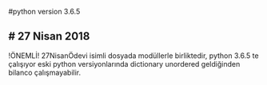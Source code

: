 #python version 3.6.5
<h2># 27 Nisan 2018</h2>
!ÖNEMLİ!
27NisanÖdevi isimli dosyada modüllerle birliktedir, python 3.6.5 te çalışıyor eski python versiyonlarında dictionary unordered geldiğinden bilanco çalışmayabilir.
